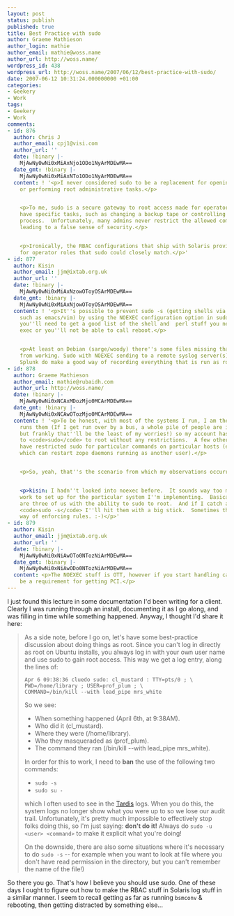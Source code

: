 ```yaml
---
layout: post
status: publish
published: true
title: Best Practice with sudo
author: Graeme Mathieson
author_login: mathie
author_email: mathie@woss.name
author_url: http://woss.name/
wordpress_id: 438
wordpress_url: http://woss.name/2007/06/12/best-practice-with-sudo/
date: 2007-06-12 10:31:24.000000000 +01:00
categories:
- Geekery
- Work
tags:
- Geekery
- Work
comments:
- id: 876
  author: Chris J
  author_email: cpj1@visi.com
  author_url: ''
  date: !binary |-
    MjAwNy0wNi0xMiAxNjo1ODo1NyArMDEwMA==
  date_gmt: !binary |-
    MjAwNy0wNi0xMiAxNTo1ODo1NyArMDEwMA==
  content: ! '<p>I never considered sudo to be a replacement for opening a root shell,
    or performing root administrative tasks.</p>


    <p>To me, sudo is a secure gateway to root access made for operators that only
    have specific tasks, such as changing a backup tape or controlling a web server
    process.  Unfortunately, many admins never restrict the allowed commands for sudo,
    leading to a false sense of security.</p>


    <p>Ironically, the RBAC configurations that ship with Solaris provide a good framework
    for operator roles that sudo could closely match.</p>'
- id: 877
  author: Kisin
  author_email: jjm@ixtab.org.uk
  author_url: ''
  date: !binary |-
    MjAwNy0wNi0xMiAxNzowOToyOSArMDEwMA==
  date_gmt: !binary |-
    MjAwNy0wNi0xMiAxNjowOToyOSArMDEwMA==
  content: ! '<p>It''s possible to prevent sudo -s (getting shells via over programs,
    such as emacs/vim) by using the NOEXEC configuration option in sudoers. However
    you''ll need to get a good list of the shell and  perl stuff you need to run with
    exec or you''ll not be able to call reboot.</p>


    <p>At least on Debian (sarge/woody) there''s some files missing that prevent it
    from working. Sudo with NOEXEC sending to a remote syslog server(s) and then into
    Splunk do make a good way of recording everything that is run as root on a host.</p>'
- id: 878
  author: Graeme Mathieson
  author_email: mathie@rubaidh.com
  author_url: http://woss.name/
  date: !binary |-
    MjAwNy0wNi0xNCAxMDozMjo0MCArMDEwMA==
  date_gmt: !binary |-
    MjAwNy0wNi0xNCAwOTozMjo0MCArMDEwMA==
  content: ! '<p>To be honest, with most of the systems I run, I am the only one who
    runs them (If I get run over by a bus, a whole pile of people are in trouble,
    but frankly that''ll be the least of my worries!) so my account has the ability
    to <code>sudo</code> to root without any restrictions.  A few other people do
    have restricted sudo for particular commands on particular hosts (eg one account
    which can restart zope daemons running as another user).</p>


    <p>So, yeah, that''s the scenario from which my observations occurred.</p>


    <p>kisin: I hadn''t looked into noexec before.  It sounds way too much like hard
    work to set up for the particular system I''m implementing.  Basically, there
    are three of us with the ability to sudo to root.  And if I catch anybody doing
    <code>sudo -s</code> I''ll hit them with a big stick.  Sometimes that''s the best
    way of enforcing rules. :-)</p>'
- id: 879
  author: Kisin
  author_email: jjm@ixtab.org.uk
  author_url: ''
  date: !binary |-
    MjAwNy0wNi0xNiAwOTo0NTozNiArMDEwMA==
  date_gmt: !binary |-
    MjAwNy0wNi0xNiAwODo0NTozNiArMDEwMA==
  content: <p>The NOEXEC stuff is OTT, however if you start handling card data it'll
    be a requirement for getting PCI.</p>
---
```

I just found this lecture in some documentation I'd been writing for a client.  Clearly I was running through an install, documenting it as I go along, and was filling in time while something happened.  Anyway, I thought I'd share it here:

> As a side note, before I go on, let's have some best-practice
> discussion about doing things as root. Since you can't log in directly as root on Ubuntu installs,
> you always log in with your own user name and use sudo to gain root
> access. This way we get a log entry, along the lines of:
>
>     Apr 6 09:38:36 cluedo sudo: cl_mustard : TTY=pts/0 ; \
>     PWD=/home/library ; USER=prof_plum ; \
>     COMMAND=/bin/kill --with lead_pipe mrs_white
>
> So we see:
>
> * When something happened (April 6th, at 9:38AM).
> * Who did it (cl_mustard).
> * Where they were (/home/library).
> * Who they masqueraded as (prof_plum).
> * The command they ran (/bin/kill --with lead_pipe mrs_white).
>
> In order for this to work, I need to **ban** the use of the following
> two commands:
>
> * `sudo -s`
> * `sudo su -`
>
> which I often used to see in the [Tardis](http://www.tardis.ed.ac.uk/) logs. When you do this, the
> system logs no longer show what you were up to so we lose our audit
> trail.  Unfortunately, it's pretty much impossible to effectively stop folks doing
> this, so I'm just saying: **don't do it!** Always do `sudo -u <user>
> <command>` to make it explicit what you're doing!
>
> On the downside,
> there are also some situations where it's necessary to do `sudo -s` --
> for example when you want to look at file where you don't have read
> permission in the directory, but you can't remember the name of the
> file!)

So there you go.  That's how I believe you should use sudo.  One of these days I ought to figure out how to make the RBAC stuff in Solaris log stuff in a similar manner.  I seem to recall getting as far as running `bsmconv` & rebooting, then getting distracted by something else...
